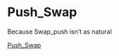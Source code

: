 # Push_Swap

Because Swap_push isn’t as natural

[Push_Swap](https://www.notion.so/jiychoi/Push_Swap-277b9f5e006245f4a0960ec7e2f458b2)
